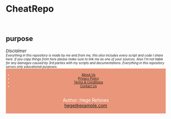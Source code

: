  <link href="https://cdn.jsdelivr.net/npm/bootstrap@5.3.0-alpha1/dist/css/bootstrap.min.css" rel="stylesheet" integrity="sha384-GLhlTQ8iRABdZLl6O3oVMWSktQOp6b7In1Zl3/Jr59b6EGGoI1aFkw7cmDA6j6gD" crossorigin="anonymous">

  <link href="https://cdn.jsdelivr.net/npm/bootstrap@5.3.0-alpha1/dist/css/bootstrap.min.css" rel="stylesheet" integrity="sha384-GLhlTQ8iRABdZLl6O3oVMWSktQOp6b7In1Zl3/Jr59b6EGGoI1aFkw7cmDA6j6gD" crossorigin="anonymous">

# CheatRepo

<br>

## purpose

<div>
<font size= "2px"> <i>Disclaimer</i> </font><br>
<font size= "1px"> <i>Everything in this repository is made by me and from me, this also includes every script and code I share here. If you copy things from here please make sure to link me as one of your sources. Also I'm not liable for any damages caused by 3rd parties with my scripts and documentations. Everything in this repository serves only educational purposes. </i> </font>
</div>

<footer class="page-footer font-small bg-dark text-white pt-4" style="font-size: 10px;">
    <div class="container">
        <div class="row">
            <div class="col-12">
                <ul class="list-unstyled list-inline">
                    <li class="list-inline-item"><a class="text-white" href="#">About Us</a></li>
                    <li class="list-inline-item"><a class="text-white" href="#">Privacy Policy</a></li>
                    <li class="list-inline-item"><a class="text-white" href="#">Terms & Conditions</a></li>
                    <li class="list-inline-item"><a class="text-white" href="#">Contact Us</a></li>
                </ul>
            </div>
        </div>
    </div>
</footer>

<footer>
  <p>Author: Hege Refsnes<br>
  <a href="mailto:hege@example.com">hege@example.com</a></p>
</footer>

<style>
footer {
  text-align: center;
  padding: 3px;
  background-color: DarkSalmon;
  color: white;
}
</style>
